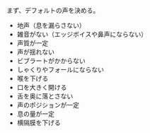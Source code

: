 まず、デフォルトの声を決める。

- 地声（息を漏らさない）
- 雑音がない（エッジボイスや鼻声にならない）
- 声質が一定
- 声が揺れない
- ビブラートがかからない
- しゃくりやフォールにならない
- 喉を下げる
- 口を大きく開ける
- 舌を奥に落とさない
- 声のポジションが一定
- 息の量が一定
- 横隔膜を下げる
